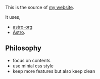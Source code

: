 This is the source of [my website](https://mayphus.org/).

It uses,

- [astro-org](https://github.com/rasendubi/uniorg/tree/master/packages/astro-org)
- [Astro](https://astro.build).

## Philosophy

- focus on contents
- use minial css style
- keep more features but also keep clean
